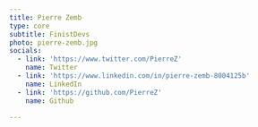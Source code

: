 ```yaml
---
title: Pierre Zemb
type: core
subtitle: FinistDevs
photo: pierre-zemb.jpg
socials:
  - link: 'https://www.twitter.com/PierreZ'
    name: Twitter
  - link: 'https://www.linkedin.com/in/pierre-zemb-8004125b'
    name: LinkedIn
  - link: 'https://github.com/PierreZ'
    name: Github

---
```


